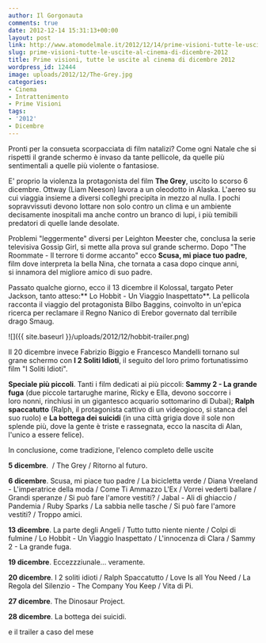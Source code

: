 ```yaml
---
author: Il Gorgonauta
comments: true
date: 2012-12-14 15:31:13+00:00
layout: post
link: http://www.atomodelmale.it/2012/12/14/prime-visioni-tutte-le-uscite-al-cinema-di-dicembre-2012/
slug: prime-visioni-tutte-le-uscite-al-cinema-di-dicembre-2012
title: Prime visioni, tutte le uscite al cinema di dicembre 2012
wordpress_id: 12444
image: uploads/2012/12/The-Grey.jpg
categories:
- Cinema
- Intrattenimento
- Prime Visioni
tags:
- '2012'
- Dicembre
---
```



Pronti per la consueta scorpacciata di film natalizi? Come ogni Natale che si rispetti il grande schermo è invaso da tante pellicole, da quelle più sentimentali a quelle più violente o fantasiose.

E' proprio la violenza la protagonista del film **The Grey**, uscito lo scorso 6 dicembre. Ottway (Liam Neeson) lavora a un oleodotto in Alaska. L'aereo su cui viaggia insieme a diversi colleghi precipita in mezzo al nulla. I pochi sopravvissuti devono lottare non solo contro un clima e un ambiente decisamente inospitali ma anche contro un branco di lupi, i più temibili predatori di quelle lande desolate.

Problemi "leggermente" diversi per Leighton Meester che, conclusa la serie televisiva Gossip Girl, si mette alla prova sul grande schermo. Dopo "The Roommate - Il terrore ti dorme accanto" ecco **Scusa, mi piace tuo padre**, film dove interpreta la bella Nina, che tornata a casa dopo cinque anni, si innamora del migliore amico di suo padre.

Passato qualche giorno, ecco il 13 dicembre il Kolossal, targato Peter Jackson, tanto atteso:** Lo Hobbit - Un Viaggio Inaspettato**. La pellicola racconta il viaggio del protagonista Bilbo Baggins, coinvolto in un'epica ricerca per reclamare il Regno Nanico di Erebor governato dal terribile drago Smaug.

![]({{ site.baseurl }}/uploads/2012/12/hobbit-trailer.png)

Il 20 dicembre invece Fabrizio Biggio e Francesco Mandelli tornano sul grane schermo con **I 2 Soliti Idioti**, il seguito del loro primo fortunatissimo film "I Soliti Idioti".

**Speciale più piccoli**. Tanti i film dedicati ai più piccoli: **Sammy 2 - La grande fuga** (due piccole tartarughe marine, Ricky e Ella, devono soccorre i loro nonni, rinchiusi in un gigantesco acquario sottomarino di Dubai); **Ralph spaccatutto** (Ralph, il protagonista cattivo di un videogioco, si stanca del suo ruolo) e **La bottega dei suicidi** (in una città grigia dove il sole non splende più, dove la gente è triste e rassegnata, ecco la nascita di Alan, l'unico a essere felice).

In conclusione, come tradizione, l'elenco completo delle uscite

**5 dicembre**.  / The Grey / Ritorno al futuro.

**6 dicembre**. Scusa, mi piace tuo padre / La bicicletta verde / Diana Vreeland - L'imperatrice della moda / Come Ti Ammazzo L'Ex / Vorrei vederti ballare / Grandi speranze / Si può fare l'amore vestiti? / Jabal - Ali di ghiaccio / Pandemia / Ruby Sparks / La sabbia nelle tasche / Si può fare l'amore vestiti? / Troppo amici.

**13 dicembre**. La parte degli Angeli / Tutto tutto niente niente / Colpi di fulmine / Lo Hobbit - Un Viaggio Inaspettato / L'innocenza di Clara / Sammy 2 - La grande fuga.

**19 dicembre**. Eccezzziunale... veramente.

**20 dicembre**. I 2 soliti idioti / Ralph Spaccatutto / Love Is all You Need / La Regola del Silenzio - The Company You Keep / Vita di Pi.

**27 dicembre**. The Dinosaur Project.

**28 dicembre**. La bottega dei suicidi.

e il trailer a caso del mese

